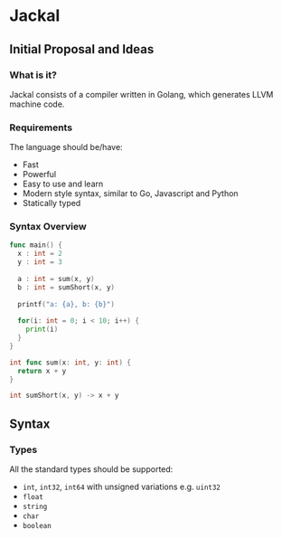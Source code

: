 # Jackal
## Initial Proposal and Ideas

### What is it?
Jackal consists of a compiler written in Golang, which generates LLVM machine code.

### Requirements
The language should be/have:
- Fast
- Powerful
- Easy to use and learn
- Modern style syntax, similar to Go, Javascript and Python
- Statically typed

### Syntax Overview
```go
func main() {
  x : int = 2
  y : int = 3
  
  a : int = sum(x, y)
  b : int = sumShort(x, y)
  
  printf("a: {a}, b: {b}")
  
  for(i: int = 0; i < 10; i++) {
    print(i)
  }
}

int func sum(x: int, y: int) {
  return x + y
}

int sumShort(x, y) -> x + y
```

## Syntax
### Types
All the standard types should be supported:
- `int`, `int32`, `int64` with unsigned variations e.g. `uint32`
- `float`
- `string`
- `char`
- `boolean`
